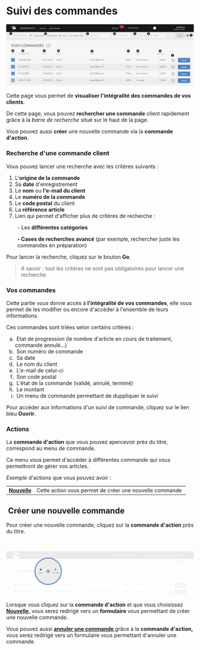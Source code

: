 # Suivi des commandes


![index-screenshotfionajoupilancom20150812135808](images/index-screenshotfionajoupilancom20150812135808.png)


<p>Cette page&nbsp;vous permet de <strong>visualiser l'int&eacute;gralit&eacute; des commandes de vos clients</strong>.</p>
<p>De cette page, vous pouvez <strong>rechercher une commande</strong> client rapidement gr&acirc;ce &agrave; la <em>barre de recherche</em> situ&eacute; sur le haut de la page.</p>
<p>Vous pouvez aussi <strong>cr&eacute;er</strong> une nouvelle commande via la <strong>commande d'action</strong>.</p>
<h3>Recherche d'une commande client</h3>
<p>Vous pouvez lancer une recherche avec les crit&egrave;res suivants :</p>
<ol>
<li>L'<strong>origine de la commande</strong></li>
<li>Sa <strong>date</strong> d'enregistrement</li>
<li>Le <strong>nom</strong> ou <strong>l'e-mail du client</strong></li>
<li>Le <strong>num&eacute;ro de la commande</strong></li>
<li>Le <strong>code postal</strong> du client</li>
<li>La <strong>r&eacute;f&eacute;rence article</strong></li>
<li>Lien qui permet d'afficher plus de crit&egrave;res de recherche :</li>
</ol>
<p style="padding-left: 30px;">- Les <strong>diff&eacute;rentes cat&eacute;gories</strong></p>
<p style="padding-left: 30px;"><strong>- Cases de recherches avanc&eacute;</strong> (par exemple, rechercher juste les commandes en pr&eacute;paration)</p>
<p>Pour lancer la recherche, cliquez sur le bouton <strong>Go</strong>.</p>
<blockquote>
<p>A savoir : tout les crit&egrave;res ne sont pas obligatoires pour lancer une recherche</p>
</blockquote>


<h3>Vos commandes</h3>
<p>Cette partie vous donne acc&egrave;s &agrave; <strong>l'int&eacute;gralit&eacute; de vos commandes</strong>, elle vous permet de les modifier ou encore d'acc&egrave;der &agrave; l'ensemble de leurs informations.</p>
<p>Ces commandes sont tri&eacute;es selon certains crit&egrave;res :</p>
<ol type="a">
<li>&nbsp;Etat de&nbsp;progression (le nombre d'article en cours de traitement, commande annul&eacute;...) &nbsp;</li>
<li>&nbsp;Son num&eacute;ro de commande &nbsp;&nbsp;</li>
<li>&nbsp;Sa date &nbsp;</li>
<li>&nbsp;Le nom du client &nbsp;</li>
<li>&nbsp;L'e-mail de celui-ci</li>
<li>&nbsp;Son code postal</li>
<li>&nbsp;L'&eacute;tat de la commande (valid&eacute;, annul&eacute;, termin&eacute;)</li>
<li>&nbsp;Le montant</li>
<li>&nbsp;Un menu de commande permettant de duppliquer le suivi&nbsp;</li>
</ol>
<p>Pour acc&eacute;der aux informations d'un suivi de commande, cliquez sur le lien bleu <strong>Ouvrir</strong>.</p>
<h3>Actions</h3>
<p>La&nbsp;<strong>commande d'action</strong>&nbsp;que vous pouvez apercevoir pr&egrave;s du titre, correspond au menu de commande.</p>
<p>Ce menu vous permet d'acc&eacute;der &agrave; diff&eacute;rentes commande qui vous permettront de g&eacute;rer vos articles.</p>
<p><em>Exemple</em> d'actions que vous pouvez avoir :</p>
<table>
<tbody>
<tr>
<td><strong><a href="/app/gestion-commerciale/ventes/NewTodo.aspx">Nouvelle</a></strong></td>
<td>Cette action vous permet de cr&eacute;er une nouvelle&nbsp;commande&nbsp;</td>
</tr>
</tbody>
</table>
<h2>&nbsp;Cr&eacute;er une nouvelle commande</h2>
<p>Pour cr&eacute;er une nouvelle&nbsp;commande, cliquez sur la&nbsp;<strong>commande d'action</strong>&nbsp;pr&egrave;s du titre.</p>
<p>&nbsp;</p>


![index-screenshotciappsimplemente](images/index-screenshotciappsimplemente.png)


<p>Lorsque vous cliquez sur la&nbsp;<strong>commande d'action</strong>&nbsp;et que vous choisissez <a title="Nouvelle" href="/app/gestion-commerciale/ventes/NewTodo.aspx"><strong>Nouvelle</strong></a>, vous serez redirig&eacute; vers un <strong>formulaire</strong> vous permettant de cr&eacute;er une nouvelle commande.</p>
<p>Vous pouvez aussi <a title="annuler une commande" href="/app/gestion-commerciale/ventes/AnnulationCommande.aspx"><strong>annuler une commande</strong> </a>gr&acirc;ce &agrave; la <strong>commande d'action,</strong> vous serez redirig&eacute; vers un formulaire vous permettant d'annuler une commande.</p>
<p>&nbsp;</p>


